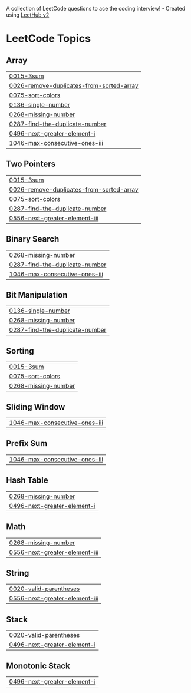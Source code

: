 A collection of LeetCode questions to ace the coding interview! - Created using [LeetHub v2](https://github.com/arunbhardwaj/LeetHub-2.0)
<!---LeetCode Topics Start-->
# LeetCode Topics
## Array
|  |
| ------- |
| [0015-3sum](https://github.com/kuldeepvashisth/leetcodeandgfg/tree/master/0015-3sum) |
| [0026-remove-duplicates-from-sorted-array](https://github.com/kuldeepvashisth/leetcodeandgfg/tree/master/0026-remove-duplicates-from-sorted-array) |
| [0075-sort-colors](https://github.com/kuldeepvashisth/leetcodeandgfg/tree/master/0075-sort-colors) |
| [0136-single-number](https://github.com/kuldeepvashisth/leetcodeandgfg/tree/master/0136-single-number) |
| [0268-missing-number](https://github.com/kuldeepvashisth/leetcodeandgfg/tree/master/0268-missing-number) |
| [0287-find-the-duplicate-number](https://github.com/kuldeepvashisth/leetcodeandgfg/tree/master/0287-find-the-duplicate-number) |
| [0496-next-greater-element-i](https://github.com/kuldeepvashisth/leetcodeandgfg/tree/master/0496-next-greater-element-i) |
| [1046-max-consecutive-ones-iii](https://github.com/kuldeepvashisth/leetcodeandgfg/tree/master/1046-max-consecutive-ones-iii) |
## Two Pointers
|  |
| ------- |
| [0015-3sum](https://github.com/kuldeepvashisth/leetcodeandgfg/tree/master/0015-3sum) |
| [0026-remove-duplicates-from-sorted-array](https://github.com/kuldeepvashisth/leetcodeandgfg/tree/master/0026-remove-duplicates-from-sorted-array) |
| [0075-sort-colors](https://github.com/kuldeepvashisth/leetcodeandgfg/tree/master/0075-sort-colors) |
| [0287-find-the-duplicate-number](https://github.com/kuldeepvashisth/leetcodeandgfg/tree/master/0287-find-the-duplicate-number) |
| [0556-next-greater-element-iii](https://github.com/kuldeepvashisth/leetcodeandgfg/tree/master/0556-next-greater-element-iii) |
## Binary Search
|  |
| ------- |
| [0268-missing-number](https://github.com/kuldeepvashisth/leetcodeandgfg/tree/master/0268-missing-number) |
| [0287-find-the-duplicate-number](https://github.com/kuldeepvashisth/leetcodeandgfg/tree/master/0287-find-the-duplicate-number) |
| [1046-max-consecutive-ones-iii](https://github.com/kuldeepvashisth/leetcodeandgfg/tree/master/1046-max-consecutive-ones-iii) |
## Bit Manipulation
|  |
| ------- |
| [0136-single-number](https://github.com/kuldeepvashisth/leetcodeandgfg/tree/master/0136-single-number) |
| [0268-missing-number](https://github.com/kuldeepvashisth/leetcodeandgfg/tree/master/0268-missing-number) |
| [0287-find-the-duplicate-number](https://github.com/kuldeepvashisth/leetcodeandgfg/tree/master/0287-find-the-duplicate-number) |
## Sorting
|  |
| ------- |
| [0015-3sum](https://github.com/kuldeepvashisth/leetcodeandgfg/tree/master/0015-3sum) |
| [0075-sort-colors](https://github.com/kuldeepvashisth/leetcodeandgfg/tree/master/0075-sort-colors) |
| [0268-missing-number](https://github.com/kuldeepvashisth/leetcodeandgfg/tree/master/0268-missing-number) |
## Sliding Window
|  |
| ------- |
| [1046-max-consecutive-ones-iii](https://github.com/kuldeepvashisth/leetcodeandgfg/tree/master/1046-max-consecutive-ones-iii) |
## Prefix Sum
|  |
| ------- |
| [1046-max-consecutive-ones-iii](https://github.com/kuldeepvashisth/leetcodeandgfg/tree/master/1046-max-consecutive-ones-iii) |
## Hash Table
|  |
| ------- |
| [0268-missing-number](https://github.com/kuldeepvashisth/leetcodeandgfg/tree/master/0268-missing-number) |
| [0496-next-greater-element-i](https://github.com/kuldeepvashisth/leetcodeandgfg/tree/master/0496-next-greater-element-i) |
## Math
|  |
| ------- |
| [0268-missing-number](https://github.com/kuldeepvashisth/leetcodeandgfg/tree/master/0268-missing-number) |
| [0556-next-greater-element-iii](https://github.com/kuldeepvashisth/leetcodeandgfg/tree/master/0556-next-greater-element-iii) |
## String
|  |
| ------- |
| [0020-valid-parentheses](https://github.com/kuldeepvashisth/leetcodeandgfg/tree/master/0020-valid-parentheses) |
| [0556-next-greater-element-iii](https://github.com/kuldeepvashisth/leetcodeandgfg/tree/master/0556-next-greater-element-iii) |
## Stack
|  |
| ------- |
| [0020-valid-parentheses](https://github.com/kuldeepvashisth/leetcodeandgfg/tree/master/0020-valid-parentheses) |
| [0496-next-greater-element-i](https://github.com/kuldeepvashisth/leetcodeandgfg/tree/master/0496-next-greater-element-i) |
## Monotonic Stack
|  |
| ------- |
| [0496-next-greater-element-i](https://github.com/kuldeepvashisth/leetcodeandgfg/tree/master/0496-next-greater-element-i) |
<!---LeetCode Topics End-->